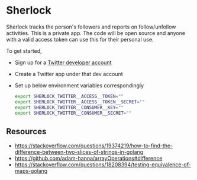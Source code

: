 # Sherlock

Sherlock tracks the person's followers and reports on follow/unfollow activities. This is a private app. The code will be open source and anyone with a valid access token can use this for their personal use.

To get started,

 - Sign up for a [Twitter developer account](https://developer.twitter.com/en/apply-for-access.html)
 - Create a Twitter app under that dev account
 - Set up below environment variables correspondingly
 
    ```bash
    export SHERLOCK_TWITTER__ACCESS__TOKEN=""
    export SHERLOCK_TWITTER__ACCESS__TOKEN__SECRET=""
    export SHERLOCK_TWITTER__CONSUMER__KEY=""
    export SHERLOCK_TWITTER__CONSUMER__SECRET=""
    ```

## Resources

 - https://stackoverflow.com/questions/19374219/how-to-find-the-difference-between-two-slices-of-strings-in-golang
 - https://github.com/adam-hanna/arrayOperations#difference
 - https://stackoverflow.com/questions/18208394/testing-equivalence-of-maps-golang
